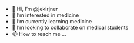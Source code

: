 - 👋 Hi, I’m @jekirjner
- 👀 I’m interested in medicine
- 🌱 I’m currently learning medicine
- 💞️ I’m looking to collaborate on medical students
- 📫 How to reach me ...

<!---
jekirjner/jekirjner is a ✨ special ✨ repository because its `README.md` (this file) appears on your GitHub profile.
You can click the Preview link to take a look at your changes.
--->
